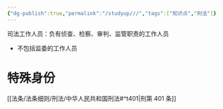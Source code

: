 ```yaml
---
{"dg-publish":true,"permalink":"/studyup///","tags":["知识点","刑法"]}
---
```


司法工作人员：负有侦查、检察、审判、监管职责的工作人员
- 不包括监委的工作人员
# 特殊身份
[[法条/法条细则/刑法/中华人民共和国刑法#^t401\|刑第 401 条]]